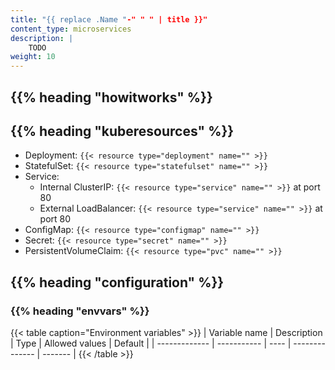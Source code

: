```yaml
---
title: "{{ replace .Name "-" " " | title }}"
content_type: microservices
description: |
    TODO
weight: 10
---
```


<!-- overview -->

## {{% heading "howitworks" %}}

<!-- body -->

## {{% heading "kuberesources" %}}

- Deployment: `{{< resource type="deployment" name="" >}}`
- StatefulSet: `{{< resource type="statefulset" name="" >}}`
- Service:
  - Internal ClusterIP: `{{< resource type="service" name="" >}}` at
    port 80
  - External LoadBalancer: `{{< resource type="service" name="" >}}` at
    port 80
- ConfigMap: `{{< resource type="configmap" name="" >}}`
- Secret: `{{< resource type="secret" name="" >}}`
- PersistentVolumeClaim: `{{< resource type="pvc" name="" >}}`

## {{% heading "configuration" %}}

### {{% heading "envvars" %}}

{{< table caption="Environment variables" >}}
| Variable name | Description | Type | Allowed values | Default |
| ------------- | ----------- | ---- | -------------- | ------- |
{{< /table >}}
